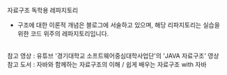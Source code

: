 자료구조 독학용 레파지토리<br>
- 구조에 대한 이론적 개념은 블로그에 서술하고 있으며, 해당 리파지토리는 실습을 위한 코드 위주의 레파지토리입니다.<br><br>

참고 영상 : 유튜브 '경기대학교 소프트웨어중심대학사업단'의 'JAVA 자료구조' 영상<br>
참고 도서 : 자바와 함께하는 자료구조의 이해 / 쉽게 배우는 자료구조 with 자바<br>



